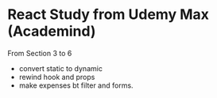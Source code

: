 # React Study from Udemy Max (Academind)
From Section 3 to 6
* convert static to dynamic
* rewind hook and props
* make expenses bt filter and forms.
